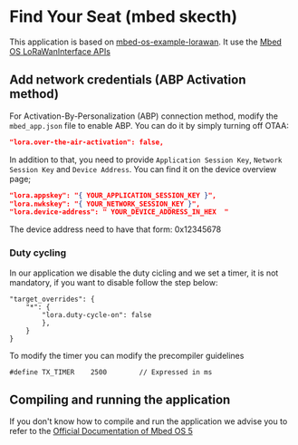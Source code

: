 # Find Your Seat (mbed skecth)

This application is based on [mbed-os-example-lorawan](https://os.mbed.com/teams/mbed-os-examples/code/mbed-os-example-lorawan/). It use the [Mbed OS LoRaWanInterface APIs](https://os.mbed.com/docs/mbed-os/v5.12/mbed-os-api-doxy/class_lo_ra_w_a_n_interface.html#afd9143202d548d5ce4292ad05c6d2fa3)

## Add network credentials (ABP Activation method)

For Activation-By-Personalization (ABP) connection method, modify the `mbed_app.json` file to enable ABP. You can do it by simply turning off OTAA:

```json
"lora.over-the-air-activation": false,
```

In addition to that, you need to provide `Application Session Key`, `Network Session Key` and `Device Address`.
You can find it on the device overview page;

```json
"lora.appskey": "{ YOUR_APPLICATION_SESSION_KEY }",
"lora.nwkskey": "{ YOUR_NETWORK_SESSION_KEY }",
"lora.device-address": " YOUR_DEVICE_ADDRESS_IN_HEX  " 
```
The device address need to have that form: 0x12345678

### Duty cycling

In our application we disable the duty cicling and we set a timer, it is not mandatory, if you want to disable follow the step below:

```josn 
"target_overrides": {
	"*": {
		"lora.duty-cycle-on": false
		},
	}
}
```

To modify the timer you can modify the precompiler guidelines 
```
#define TX_TIMER	2500 		// Expressed in ms
```

## Compiling and running the application

If you don't know how to compile and run the application we advise you to refer to the [Official Documentation of Mbed OS 5](https://os.mbed.com/docs/mbed-os/v5.12/introduction/index.html)
